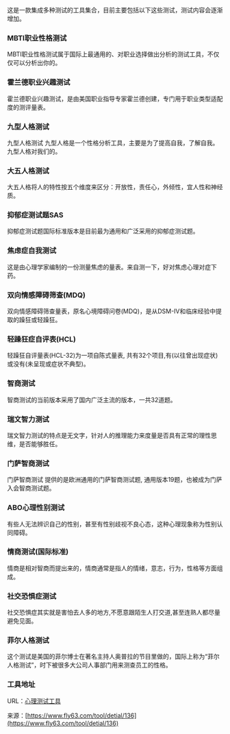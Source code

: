 这是一款集成多种测试的工具集合，目前主要包括以下这些测试，测试内容会逐渐增加。

### MBTI职业性格测试
MBTI职业性格测试属于国际上最通用的、对职业选择做出分析的测试工具，不仅仅可以分析出你的。

### 霍兰德职业兴趣测试
霍兰德职业兴趣测试，是由美国职业指导专家霍兰德创建，专门用于职业类型适配度的测评量表。

### 九型人格测试
九型人格测试 九型人格是一个性格分析工具，主要是为了提高自我，了解自我。九型人格对我们的。

### 大五人格测试
大五人格将人的特性按五个维度来区分：开放性，责任心，外倾性，宜人性和神经质。

### 抑郁症测试题SAS
抑郁症测试题国际标准版本是目前最为通用和广泛采用的抑郁症测试题。

### 焦虑症自我测试
这是由心理学家编制的一份测量焦虑的量表。来自测一下，好对焦虑心理对症下药。

### 双向情感障碍筛查(MDQ)
双向情感障碍筛查量表，原名心境障碍问卷(MDQ)，是从DSM-IV和临床经验中提取的躁狂或轻躁狂。

### 轻躁狂症自评表(HCL)
轻躁狂自评量表(HCL-32)为一项自陈式量表, 共有32个项目,有(以往曾出现症状)或没有(未呈现或症状不典型)。

### 智商测试
智商测试的当前版本采用了国内广泛主流的版本，一共32道题。

### 瑞文智力测试
瑞文智力测试的特点是无文字，针对人的推理能力来度量是否具有正常的理性思维，是否能够胜任。

### 门萨智商测试
门萨智商测试 提供的是欧洲通用的门萨智商测试题, 通用版本19题，也被成为门萨入会智商测试题。

### ABO心理性别测试
有些人无法辨识自己的性别，甚至有性别歧视不良心态，这种心理现象称为性别认同障碍。

### 情商测试(国际标准)
情商是相对智商而提出来的，情商通常是指人的情绪，意志，行为，性格等方面组成。

### 社交恐惧症测试
社交恐惧症其实就是害怕去人多的地方,不愿意跟陌生人打交道,甚至连熟人都尽量避免见面。

### 菲尔人格测试
这个测试是美国的菲尔博士在著名主持人奥普拉的节目里做的，国际上称为“菲尔人格测试”，时下被很多大公司人事部门用来测查员工的性格。

### 工具地址
URL：[心理测试工具](https://www.fly63.com/tool/test/)

来源：[https://www.fly63.com/tool/detial/136](https://www.fly63.com/tool/detial/136)
